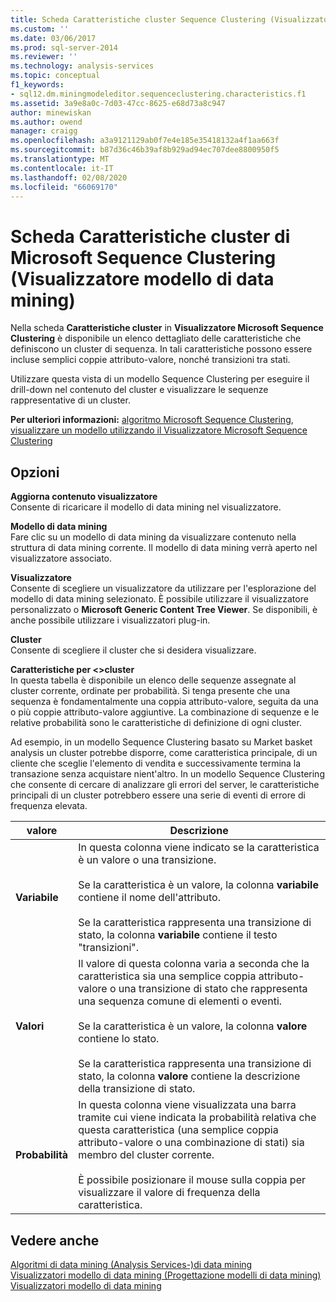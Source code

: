 ```yaml
---
title: Scheda Caratteristiche cluster Sequence Clustering (Visualizzatore modello di data mining) | Microsoft Docs
ms.custom: ''
ms.date: 03/06/2017
ms.prod: sql-server-2014
ms.reviewer: ''
ms.technology: analysis-services
ms.topic: conceptual
f1_keywords:
- sql12.dm.miningmodeleditor.sequenceclustering.characteristics.f1
ms.assetid: 3a9e8a0c-7d03-47cc-8625-e68d73a8c947
author: minewiskan
ms.author: owend
manager: craigg
ms.openlocfilehash: a3a9121129ab0f7e4e185e35418132a4f1aa663f
ms.sourcegitcommit: b87d36c46b39af8b929ad94ec707dee8800950f5
ms.translationtype: MT
ms.contentlocale: it-IT
ms.lasthandoff: 02/08/2020
ms.locfileid: "66069170"
---
```

# <a name="sequence-clustering-cluster-characteristics-tab-mining-model-viewer"></a>Scheda Caratteristiche cluster di Microsoft Sequence Clustering (Visualizzatore modello di data mining)
  Nella scheda **Caratteristiche cluster** in **Visualizzatore Microsoft Sequence Clustering** è disponibile un elenco dettagliato delle caratteristiche che definiscono un cluster di sequenza. In tali caratteristiche possono essere incluse semplici coppie attributo-valore, nonché transizioni tra stati.  
  
 Utilizzare questa vista di un modello Sequence Clustering per eseguire il drill-down nel contenuto del cluster e visualizzare le sequenze rappresentative di un cluster.  
  
 **Per ulteriori informazioni:** [algoritmo Microsoft Sequence Clustering](data-mining/microsoft-sequence-clustering-algorithm.md), [visualizzare un modello utilizzando il Visualizzatore Microsoft Sequence Clustering](data-mining/browse-a-model-using-the-microsoft-sequence-cluster-viewer.md)  
  
## <a name="options"></a>Opzioni  
 **Aggiorna contenuto visualizzatore**  
 Consente di ricaricare il modello di data mining nel visualizzatore.  
  
 **Modello di data mining**  
 Fare clic su un modello di data mining da visualizzare contenuto nella struttura di data mining corrente. Il modello di data mining verrà aperto nel visualizzatore associato.  
  
 **Visualizzatore**  
 Consente di scegliere un visualizzatore da utilizzare per l'esplorazione del modello di data mining selezionato. È possibile utilizzare il visualizzatore personalizzato o **Microsoft Generic Content Tree Viewer**. Se disponibili, è anche possibile utilizzare i visualizzatori plug-in.  
  
 **Cluster**  
 Consente di scegliere il cluster che si desidera visualizzare.  
  
 **Caratteristiche per \<>cluster**  
 In questa tabella è disponibile un elenco delle sequenze assegnate al cluster corrente, ordinate per probabilità. Si tenga presente che una sequenza è fondamentalmente una coppia attributo-valore, seguita da una o più coppie attributo-valore aggiuntive. La combinazione di sequenze e le relative probabilità sono le caratteristiche di definizione di ogni cluster.  
  
 Ad esempio, in un modello Sequence Clustering basato su Market basket analysis un cluster potrebbe disporre, come caratteristica principale, di un cliente che sceglie l'elemento di vendita e successivamente termina la transazione senza acquistare nient'altro. In un modello Sequence Clustering che consente di cercare di analizzare gli errori del server, le caratteristiche principali di un cluster potrebbero essere una serie di eventi di errore di frequenza elevata.  
  
|valore|Descrizione|  
|-----------|-----------------|  
|**Variabile**|In questa colonna viene indicato se la caratteristica è un valore o una transizione.<br /><br /> Se la caratteristica è un valore, la colonna **variabile** contiene il nome dell'attributo.<br /><br /> Se la caratteristica rappresenta una transizione di stato, la colonna **variabile** contiene il testo "transizioni".|  
|**Valori**|Il valore di questa colonna varia a seconda che la caratteristica sia una semplice coppia attributo-valore o una transizione di stato che rappresenta una sequenza comune di elementi o eventi.<br /><br /> Se la caratteristica è un valore, la colonna **valore** contiene lo stato.<br /><br /> Se la caratteristica rappresenta una transizione di stato, la colonna **valore** contiene la descrizione della transizione di stato.|  
|**Probabilità**|In questa colonna viene visualizzata una barra tramite cui viene indicata la probabilità relativa che questa caratteristica (una semplice coppia attributo-valore o una combinazione di stati) sia membro del cluster corrente.<br /><br /> È possibile posizionare il mouse sulla coppia per visualizzare il valore di frequenza della caratteristica.|  
  
## <a name="see-also"></a>Vedere anche  
 [Algoritmi di data mining &#40;Analysis Services-&#41;di data mining](data-mining/data-mining-algorithms-analysis-services-data-mining.md)   
 [Visualizzatori modello di data mining &#40;Progettazione modelli di data mining&#41;](mining-model-viewers-data-mining-model-designer.md)   
 [Visualizzatori modello di data mining](data-mining/data-mining-model-viewers.md)  
  
  
